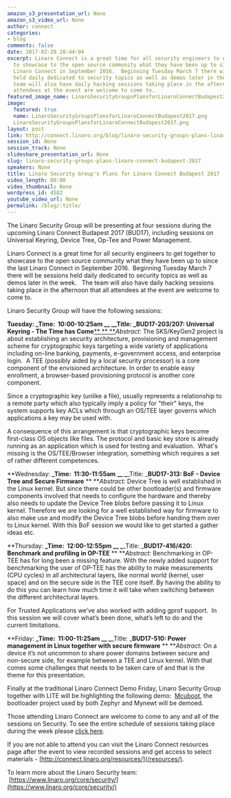 ```yaml
---
amazon_s3_presentation_url: None
amazon_s3_video_url: None
author: connect
categories:
- blog
comments: false
date: 2017-02-20 20:44:04
excerpt: Linaro Connect is a great time for all security engineers to get together
  to showcase to the open source community what they have been up to since the last
  Linaro Connect in September 2016.  Beginning Tuesday March 7 there will be sessions
  held daily dedicated to security topics as well as demos later in the week.   The
  team will also have daily hacking sessions taking place in the afternoon that all
  attendees at the event are welcome to come to.
featured_image_name: LinaroSecurityGroupsPlansforLinaroConnectBudapest2017.png
image:
  featured: true
  name: LinaroSecurityGroupsPlansforLinaroConnectBudapest2017.png
  LinaroSecurityGroupsPlansforLinaroConnectBudapest2017.png
layout: post
link: http://connect.linaro.org/blog/linaro-security-groups-plans-linaro-connect-budapest-2017/
session_id: None
session_track: None
slideshare_presentation_url: None
slug: linaro-security-groups-plans-linaro-connect-budapest-2017
speakers: None
title: Linaro Security Group's Plans for Linaro Connect Budapest 2017
video_length: 00:00
video_thumbnail: None
wordpress_id: 4582
youtube_video_url: None
permalink: /blog/:title/
---
```


The Linaro Security Group will be presenting at four sessions during the upcoming Linaro Connect Budapest 2017 (BUD17), including sessions on Universal Keyring, Device Tree, Op-Tee and Power Management.

Linaro Connect is a great time for all security engineers to get together to showcase to the open source community what they have been up to since the last Linaro Connect in September 2016.  Beginning Tuesday March 7 there will be sessions held daily dedicated to security topics as well as demos later in the week.   The team will also have daily hacking sessions taking place in the afternoon that all attendees at the event are welcome to come to.

Linaro Security Group will have the following sessions:

**Tuesday:
**_Time:  10:00-10:25am __
_**_Title: _**B**UD17-203/207: Universal Keyring - The Time has Come**[**
**
**](https://docs.google.com/presentation/d/1fvk0uOvR5NXqi1WeqCT8Axnwendz2LePkSzA7x_wZw8/edit#slide=id.g15a3ac8302_0_69)_Abstract:_ The SKS/KeyGen2 project is about establishing an security architecture, provisioning and management scheme for cryptographic keys targeting a wide variety of applications including on-line banking, payments, e-government access, and enterprise login.  A TEE (possibly aided by a local security processor) is a core component of the envisioned architecture. In order to enable easy enrollment, a browser-based provisioning protocol is another core component.

Since a cryptographic key (unlike a file), usually represents a relationship to a remote party which also typically imply a policy for "their" keys, the system supports key ACLs which through an OS/TEE layer governs which applications a key may be used with.  

A consequence of this arrangement is that cryptographic keys become first-class OS objects like files. The protocol and basic key store is already running as an application which is used for testing and evaluation.  What's missing is the OS/TEE/Browser integration, something which requires a set of rather different competences.


**Wednesday:
**_Time:  11:30-11:55am __
_**_Title: _**BUD17-313: BoF - Device Tree and Secure Firmware**
**
**_Abstract:_ Device Tree is well established in the Linux kernel. But since there could be other bootloader(s) and firmware components involved that needs to configure the hardware and thereby also needs to update the Device Tree blobs before passing it to Linux kernel. Therefore we are looking for a well established way for firmware to also make use and modify the Device Tree blobs before handing them over to Linux kernel. With this BoF session we would like to get started a gather ideas etc.



**Thursday:
**_Time:  12:00-12:55pm __
_**_Title: _**BUD17-416/420: Benchmark and profiling in OP-TEE**
**
**_Abstract:_ Benchmarking in OP-TEE has for long been a missing feature. With the newly added support for benchmarking the user of OP-TEE has the ability to make measurements (CPU cycles) in all architectural layers, like normal world (kernel, user space) and on the secure side in the TEE core itself. By having the ability to do this you can learn how much time it will take when switching between the different architectural layers. 

For Trusted Applications we’ve also worked with adding gprof support.  In this session we will cover what’s been done, what’s left to do and the current limitations.


**Friday:
**_Time:  11:00-11:25am __
_**_Title: _**BUD17-510: Power management in Linux together with secure firmware**
**
**_Abstract:_ On a device it’s not uncommon to share power domains between secure and non-secure side, for example between a TEE and Linux kernel. With that comes some challenges that needs to be taken care of and that is the theme for this presentation.

Finally at the traditional Linaro Connect Demo­ Friday, Linaro Security Group together with LITE will be highlighting the following demo:  [Mcuboot](https://github.com/runtimeco/mcuboot), the bootloader project used by both Zephyr and Mynewt will be demoed.

Those attending Linaro Connect are welcome to come to any and all of the sessions on Security. To see the entire schedule of sessions taking place during the week please [click here](https://eu.eventscloud.com/ehome/bud17/200391688/). 

If you are not able to attend you can visit the Linaro Connect resources page after the event to view recorded sessions and get access to select materials - [http://connect.linaro.org/resources/](/resources/). 

To learn more about the Linaro Security team:  [https://www.linaro.org/core/security/](https://www.linaro.org/core/security/)